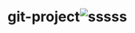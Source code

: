 # git-project![sssss](https://github.com/mohab-ashraf-116/git-project/assets/90489862/7b101f98-0762-42f7-bbf4-ac755b553874)
